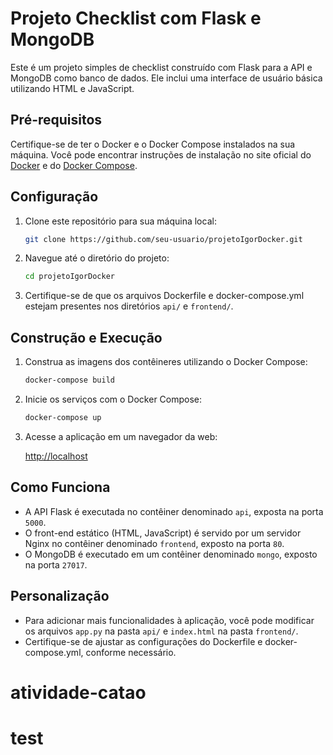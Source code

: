 # Projeto Checklist com Flask e MongoDB

Este é um projeto simples de checklist construído com Flask para a API e MongoDB como banco de dados. Ele inclui uma interface de usuário básica utilizando HTML e JavaScript.

## Pré-requisitos

Certifique-se de ter o Docker e o Docker Compose instalados na sua máquina. Você pode encontrar instruções de instalação no site oficial do [Docker](https://docs.docker.com/get-docker/) e do [Docker Compose](https://docs.docker.com/compose/install/).

## Configuração

1. Clone este repositório para sua máquina local:

    ```bash
    git clone https://github.com/seu-usuario/projetoIgorDocker.git
    ```

2. Navegue até o diretório do projeto:

    ```bash
    cd projetoIgorDocker
    ```

3. Certifique-se de que os arquivos Dockerfile e docker-compose.yml estejam presentes nos diretórios `api/` e `frontend/`.

## Construção e Execução

1. Construa as imagens dos contêineres utilizando o Docker Compose:

    ```bash
    docker-compose build
    ```

2. Inicie os serviços com o Docker Compose:

    ```bash
    docker-compose up
    ```

3. Acesse a aplicação em um navegador da web:

    [http://localhost](http://localhost)

## Como Funciona

- A API Flask é executada no contêiner denominado `api`, exposta na porta `5000`.
- O front-end estático (HTML, JavaScript) é servido por um servidor Nginx no contêiner denominado `frontend`, exposto na porta `80`.
- O MongoDB é executado em um contêiner denominado `mongo`, exposto na porta `27017`.

## Personalização

- Para adicionar mais funcionalidades à aplicação, você pode modificar os arquivos `app.py` na pasta `api/` e `index.html` na pasta `frontend/`.
- Certifique-se de ajustar as configurações do Dockerfile e docker-compose.yml, conforme necessário.

# atividade-catao
# test
